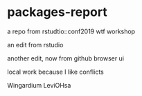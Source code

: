 # packages-report
a repo from rstudtio::conf2019 wtf workshop

an edit from rstudio

another edit, now from github browser ui

local work because I like conflicts

Wingardium LeviOHsa
